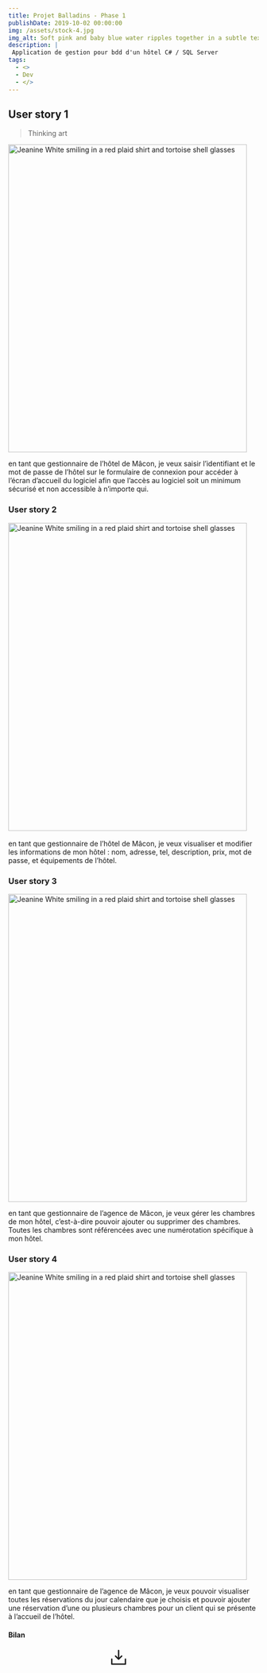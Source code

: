 ```yaml
---
title: Projet Balladins - Phase 1
publishDate: 2019-10-02 00:00:00
img: /assets/stock-4.jpg
img_alt: Soft pink and baby blue water ripples together in a subtle texture.
description: |
 Application de gestion pour bdd d'un hôtel C# / SQL Server
tags:
  - <>
  -	Dev
  - </>
---
```

## User story 1

> Thinking  art
<BaseLayout>
  <img
					alt="Jeanine White smiling in a red plaid shirt and tortoise shell glasses"
					width="480"
					height="620"
					src="/assets/ap3-us1.png"
				/>
</BaseLayout>

en tant que gestionnaire de l’hôtel de Mâcon, je veux saisir l’identifiant et le mot
de passe de l’hôtel sur le formulaire de connexion pour accéder à l’écran d’accueil du logiciel afin
que l’accès au logiciel soit un minimum sécurisé et non accessible à n’importe qui.

### User story 2
<BaseLayout>
  <img
					alt="Jeanine White smiling in a red plaid shirt and tortoise shell glasses"
					width="480"
					height="620"
					src="/assets/ap3-us2.png"
				/>
        <br>
        <br>
</BaseLayout>
en tant que gestionnaire de l’hôtel de Mâcon, je veux visualiser et modifier les
informations de mon hôtel : nom, adresse, tel, description, prix, mot de passe, et équipements de
l’hôtel.

### User story 3

<BaseLayout>
  <img
					alt="Jeanine White smiling in a red plaid shirt and tortoise shell glasses"
					width="480"
					height="620"
					src="/assets/ap3-us3.png"
				/>
        <br>
</BaseLayout>

en tant que gestionnaire de l’agence de Mâcon, je veux gérer les chambres de
mon hôtel, c’est-à-dire pouvoir ajouter ou supprimer des chambres. Toutes les chambres sont
référencées avec une numérotation spécifique à mon hôtel.

### User story 4

<BaseLayout>
  <img
					alt="Jeanine White smiling in a red plaid shirt and tortoise shell glasses"
					width="480"
					height="620"
					src="/assets/ap3-us4.png"
				/>
        <br>
</BaseLayout>

en tant que gestionnaire de l’agence de Mâcon, je veux pouvoir visualiser toutes
les réservations du jour calendaire que je choisis et pouvoir ajouter une réservation d’une ou
plusieurs chambres pour un client qui se présente à l’accueil de l’hôtel.

#### Bilan
<BaseLayout>
<div class="contain-btn-phase1">
 <a class="a-btn" href="../../public/assets/bilan_balladins_phase1.pdf" data-astro-cid-balv45lp="" data-astro-source-file="C:/Users/kevin/portfolio/src/components/CallToAction.astro" data-astro-source-loc="9:17"> <svg xmlns="http://www.w3.org/2000/svg" width="40" height="40" viewBox="0 0 256 256" aria-hidden="true" stroke="currentcolor" fill="currentcolor" style="--size:1.2em" class="btn-phase1" data-astro-cid-patnjmll="" data-astro-source-file="C:/Users/kevin/portfolio/src/components/Icon.astro" data-astro-source-loc="30:2"> <g data-astro-cid-patnjmll="" data-astro-source-file="C:/Users/kevin/portfolio/src/components/Icon.astro" data-astro-source-loc="31:3"><path d="M224,144v64a8,8,0,0,1-8,8H40a8,8,0,0,1-8-8V144a8,8,0,0,1,16,0v56H208V144a8,8,0,0,1,16,0Zm-101.66,5.66a8,8,0,0,0,11.32,0l40-40a8,8,0,0,0-11.32-11.32L136,124.69V32a8,8,0,0,0-16,0v92.69L93.66,98.34a8,8,0,0,0-11.32,11.32Z"></path></g></svg>    </a>
</div>
 <style>
	.a-btn{
		width:20% !important;
	}
	.contain-btn-phase1{
		display: flex;
		justify-content: center;
	}
 </style>
</BaseLayout>
